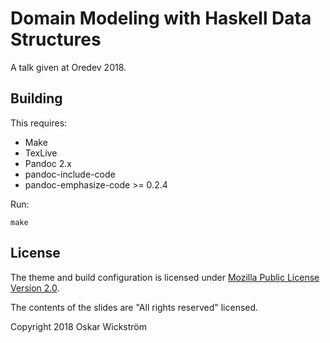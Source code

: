 # Domain Modeling with Haskell Data Structures

A talk given at Oredev 2018.

## Building

This requires:

* Make
* TexLive
* Pandoc 2.x
* pandoc-include-code
* pandoc-emphasize-code >= 0.2.4

Run:

```
make
```

## License

The theme and build configuration is licensed under [Mozilla Public License Version
2.0](https://www.mozilla.org/en-US/MPL/2.0/).

The contents of the slides are "All rights reserved" licensed.

Copyright 2018 Oskar Wickström
